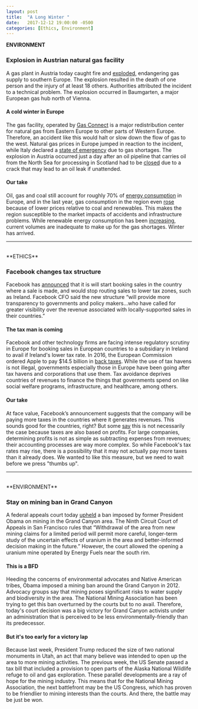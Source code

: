```yaml
---
layout: post
title:  "A Long Winter "
date:   2017-12-12 19:00:00 -0500
categories: [Ethics, Environment]
---
```


**ENVIRONMENT**

### Explosion in Austrian natural gas facility

A gas plant in Austria today caught fire and [exploded](https://www.theguardian.com/world/2017/dec/12/italy-declares-state-emergency-gas-explosion-austria), endangering gas supply to southern Europe. The explosion resulted in the death of one person and the injury of at least 18 others. Authorities attributed the incident to a technical problem. The explosion occurred in Baumgarten, a major European gas hub north of Vienna.

#### A cold winter in Europe

The gas facility, operated by [Gas Connect](http://www.gasconnect.at/en) is a major redistribution center for natural gas from Eastern Europe to other parts of Western Europe. Therefore, an accident like this would halt or slow down the flow of gas to the west. Natural gas prices in Europe jumped in reaction to the incident, while Italy declared a [state of emergency](https://www.theguardian.com/world/2017/dec/12/italy-declares-state-emergency-gas-explosion-austria) due to gas shortages. The explosion in Austria occurred just a day after an oil pipeline that carries oil from the North Sea for processing in Scotland had to be [closed](http://www.bbc.com/news/uk-scotland-north-east-orkney-shetland-42322771) due to a crack that may lead to an oil leak if unattended.

#### Our take

Oil, gas and coal still account for roughly 70% of [energy consumption](http://ec.europa.eu/eurostat/statistics-explained/index.php/Energy_trends) in Europe, and in the last year, gas consumption in the region even [rose](https://www.bp.com/content/dam/bp/en/corporate/pdf/energy-economics/statistical-review-2017/bp-statistical-review-of-world-energy-2017-full-report.pdf) because of lower prices relative to coal and renewables. This makes the region susceptible to the market impacts of accidents and infrastructure problems. While renewable energy consumption has been [increasing](http://ec.europa.eu/eurostat/statistics-explained/index.php/Renewable_energy_statistics#Main_statistical_findings), current volumes are inadequate to make up for the gas shortages. Winter has arrived.

<hr />
<br />
**ETHICS**

### Facebook changes tax structure

Facebook has [announced](https://www.politico.eu/article/facebook-tax-digital-europe-revenue-sales-corporate-ireland-david-wehner/) that it is will start booking sales in the country where a sale is made, and would stop routing sales to lower tax zones, such as Ireland. Facebook CFO said the new structure “will provide more transparency to governments and policy makers...who have called for greater visibility over the revenue associated with locally-supported sales in their countries.”

#### The tax man is coming

Facebook and other technology firms are facing intense regulatory scrutiny in Europe for booking sales in European countries to a subsidiary in Ireland to avail if Ireland's lower tax rate. In 2016, the European Commission ordered Apple to pay $14.5 billion in [back taxes](https://www.npr.org/2016/08/30/491984277/european-commission-orders-apple-to-pay-14-5-billion-in-taxes). While the use of tax havens is not illegal, governments especially those in Europe have been going after tax havens and corporations that use them. Tax avoidance deprives countries of revenues to finance the things that governments spend on like social welfare programs, infrastructure, and healthcare, among others.

#### Our take

At face value, Facebook’s announcement suggests that the company will be paying more taxes in the countries where it generates revenues. This sounds good for the countries, right? But some [say](http://www.bbc.com/news/business-42324485) this is not necessarily the case because taxes are also based on profits. For large companies, determining profits is not as simple as subtracting expenses from revenues; their accounting processes are way more complex. So while Facebook's tax rates may rise, there is a possibility that it may not actually pay more taxes than it already does. We wanted to like this measure, but we need to wait before we press "thumbs up".

<hr />
<br />
**ENVIRONMENT**

### Stay on mining ban in Grand Canyon

A federal appeals court today [upheld](https://www.reuters.com/article/us-usa-mining-grandcanyon/u-s-court-upholds-grand-canyon-uranium-mining-ban-but-allows-mine-nearby-idUSKBN1E62LO) a ban imposed by former President Obama on mining in the Grand Canyon area. The Ninth Circuit Court of Appeals in San Francisco rules that “Withdrawal of the area from new mining claims for a limited period will permit more careful, longer-term study of the uncertain effects of uranium in the area and better-informed decision making in the future.” However, the court allowed the opening a uranium mine operated by Energy Fuels near the south rim.

#### This is a BFD

Heeding the concerns of environmental advocates and Native American tribes, Obama imposed a mining ban around the Grand Canyon in 2012. Advocacy groups say that mining poses significant risks to water supply and biodiversity in the area. The National Mining Association has been trying to get this ban overturned by the courts but to no avail. Therefore, today's court decision was a big victory for Grand Canyon activists under an administration that is perceived to be less environmentally-friendly than its predecessor.

#### But it's too early for a victory lap

Because last week, President Trump reduced the size of two national monuments in Utah, an act that many believe was intended to open up the area to more mining activities. The previous week, the US Senate passed a tax bill that included a provision to open parts of the Alaska National Wildlife refuge to oil and gas exploration. These parallel developments are a ray of hope for the mining industry. This means that for the National Mining Association, the next battlefront may be the US Congress, which has proven to be friendlier to mining interests than the courts. And there, the battle may be just be won.
